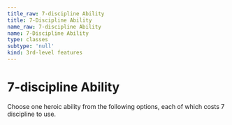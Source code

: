 ```yaml
---
title_raw: 7-discipline Ability
title: 7-Discipline Ability
name_raw: 7-discipline Ability
name: 7-Discipline Ability
type: classes
subtype: 'null'
kind: 3rd-level features
---
```


# 7-discipline Ability

Choose one heroic ability from the following options, each of which costs 7 discipline to use.
